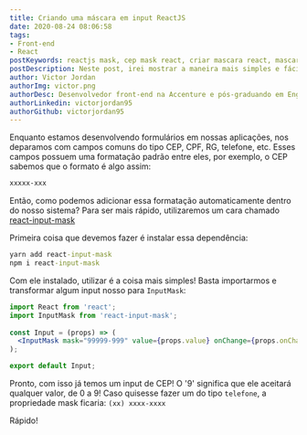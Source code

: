 ```yaml
---
title: Criando uma máscara em input ReactJS
date: 2020-08-24 08:06:58
tags:
- Front-end
- React
postKeywords: reactjs mask, cep mask react, criar mascara react, mascara telefone, input mask react, como usar react mask, reactjs, front-end
postDescription: Neste post, irei mostrar a maneira mais simples e fácil de criar uma máscara para um input em uma aplicação React, utilizando o react-input-mask!
author: Victor Jordan
authorImg: victor.png
authorDesc: Desenvolvedor front-end na Accenture e pós-graduando em Engenharia de Software pela PUC-MG e formado em Banco de Dados pela Fatec, apaixonado por usabilidade, performance e UX!
authorLinkedin: victorjordan95
authorGithub: victorjordan95
---
```


Enquanto estamos desenvolvendo formulários em nossas aplicações, nos deparamos com campos comuns do tipo CEP, CPF, RG, telefone, etc.
Esses campos possuem uma formatação padrão entre eles, por exemplo, o CEP sabemos que o formato é algo assim:

```cmd
xxxxx-xxx
```

Então, como podemos adicionar essa formatação automaticamente dentro do nosso sistema?
Para ser mais rápido, utilizaremos um cara chamado [react-input-mask](https://www.npmjs.com/package/react-input-mask)

<!-- more -->

Primeira coisa que devemos fazer é instalar essa dependência:

```cmd
yarn add react-input-mask
npm i react-input-mask
```

Com ele instalado, utilizar é a coisa mais simples!
Basta importarmos e transformar algum input nosso para `InputMask`:

```jsx
import React from 'react';
import InputMask from 'react-input-mask';
 
const Input = (props) => (
  <InputMask mask="99999-999" value={props.value} onChange={props.onChange} />
);

export default Input;
```

Pronto, com isso já temos um input de CEP!
O '9' significa que ele aceitará qualquer valor, de 0 a 9!
Caso quisesse fazer um do tipo `telefone`, a propriedade mask ficaria: `(xx) xxxx-xxxx`

Rápido!